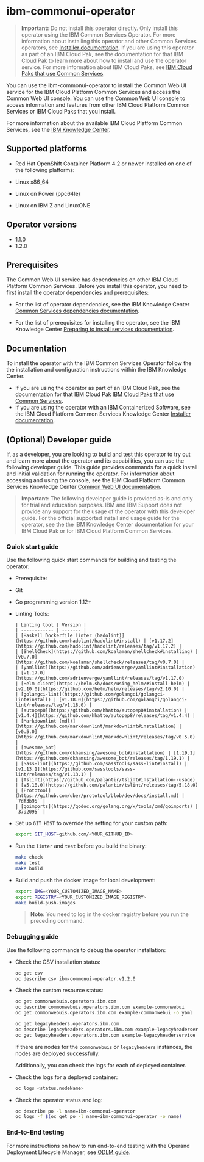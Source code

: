 # ibm-commonui-operator

> **Important:** Do not install this operator directly. Only install this operator using the IBM Common Services Operator. For more information about installing this operator and other Common Services operators, see [Installer documentation](http://ibm.biz/cpcs_opinstall).
> If you are using this operator as part of an IBM Cloud Pak, see the documentation for that IBM Cloud Pak to learn more about how to install and use the operator service. For more information about IBM Cloud Paks, see [IBM Cloud Paks that use Common Services](http://ibm.biz/cpcs_cloudpaks).

You can use the ibm-commonui-operator to install the Common Web UI service for the IBM Cloud Platform Common Services and access the Common Web UI console. You can use the Common Web UI console to access information and features from other IBM Cloud Platform Common Services or IBM Cloud Paks that you install.

For more information about the available IBM Cloud Platform Common Services, see the [IBM Knowledge Center](http://ibm.biz/cpcsdocs).

## Supported platforms

- Red Hat OpenShift Container Platform 4.2 or newer installed on one of the following platforms:

- Linux x86_64
- Linux on Power (ppc64le)
- Linux on IBM Z and LinuxONE

## Operator versions

- 1.1.0
- 1.2.0

## Prerequisites

The Common Web UI service has dependencies on other IBM Cloud Platform Common Services. Before you install this operator, you need to first install the operator dependencies and prerequisites:

- For the list of operator dependencies, see the IBM Knowledge Center [Common Services dependencies documentation](http://ibm.biz/cpcs_opdependencies).

- For the list of prerequisites for installing the operator, see the IBM Knowledge Center [Preparing to install services documentation](http://ibm.biz/cpcs_opinstprereq).

## Documentation

To install the operator with the IBM Common Services Operator follow the the installation and configuration instructions within the IBM Knowledge Center.

- If you are using the operator as part of an IBM Cloud Pak, see the documentation for that IBM Cloud Pak [IBM Cloud Paks that use Common Services](http://ibm.biz/cpcs_cloudpaks).
- If you are using the operator with an IBM Containerized Software, see the IBM Cloud Platform Common Services Knowledge Center [Installer documentation](http://ibm.biz/cpcs_opinstall).

## (Optional) Developer guide

If, as a developer, you are looking to build and test this operator to try out and learn more about the operator and its capabilities, you can use the following developer guide. This guide provides commands for a quick install and initial validation for running the operator. For information about accessing and using the console, see the IBM Cloud Platform Common Services Knowledge Center [Common Web UI documentation](http://ibm.biz/cpcs_opcwebui).

> **Important:** The following developer guide is provided as-is and only for trial and education purposes. IBM and IBM Support does not provide any support for the usage of the operator with this developer guide. For the official supported install and usage guide for the operator, see the the IBM Knowledge Center documentation for your IBM Cloud Pak or for IBM Cloud Platform Common Services.

### Quick start guide

Use the following quick start commands for building and testing the operator:

- Prerequisite:

- Git
- Go programming version 1.12+
- Linting Tools:

      | Linting tool | Version |
      | ------------ | ------- |
      | [Haskell Dockerfile Linter (hadolint)](https://github.com/hadolint/hadolint#install) | [v1.17.2](https://github.com/hadolint/hadolint/releases/tag/v1.17.2) |
      | [ShellCheck](https://github.com/koalaman/shellcheck#installing) | [v0.7.0](https://github.com/koalaman/shellcheck/releases/tag/v0.7.0) |
      | [yamllint](https://github.com/adrienverge/yamllint#installation) | [v1.17.0](https://github.com/adrienverge/yamllint/releases/tag/v1.17.0)
      | [Helm client](https://helm.sh/docs/using_helm/#install-helm) | [v2.10.0](https://github.com/helm/helm/releases/tag/v2.10.0) |
      | [golangci-lint](https://github.com/golangci/golangci-lint#install) | [v1.18.0](https://github.com/golangci/golangci-lint/releases/tag/v1.18.0) |
      | [autopep8](https://github.com/hhatto/autopep8#installation) | [v1.4.4](https://github.com/hhatto/autopep8/releases/tag/v1.4.4) |
      | [Markdownlint (mdl)](https://github.com/markdownlint/markdownlint#installation) | [v0.5.0](https://github.com/markdownlint/markdownlint/releases/tag/v0.5.0) |
      | [awesome_bot](https://github.com/dkhamsing/awesome_bot#installation) | [1.19.1](https://github.com/dkhamsing/awesome_bot/releases/tag/1.19.1) |
      | [Sass-lint](https://github.com/sasstools/sass-lint#install) | [v1.13.1](https://github.com/sasstools/sass-lint/releases/tag/v1.13.1) |
      | [Tslint](https://github.com/palantir/tslint#installation--usage) | [v5.18.0](https://github.com/palantir/tslint/releases/tag/5.18.0)
      | [Prototool](https://github.com/uber/prototool/blob/dev/docs/install.md) | `7df3b95` |
      | [goimports](https://godoc.org/golang.org/x/tools/cmd/goimports) | `3792095` |

- Set up `GIT_HOST` to override the setting for your custom path:

  ```bash
  export GIT_HOST=github.com/<YOUR_GITHUB_ID>
  ```

- Run the `linter` and `test` before you build the binary:

  ```bash
  make check
  make test
  make build
  ```

- Build and push the docker image for local development:

  ```bash
  export IMG=<YOUR_CUSTOMIZED_IMAGE_NAME>
  export REGISTRY=<YOUR_CUSTOMIZED_IMAGE_REGISTRY>
  make build-push-images
  ```

  > **Note:** You need to log in the docker registry before you run the preceding command.

### Debugging guide

Use the following commands to debug the operator installation:

- Check the CSV installation status:

  ```bash
  oc get csv
  oc describe csv ibm-commonui-operator.v1.2.0
  ```

- Check the custom resource status:

  ```bash
  oc get commonwebuis.operators.ibm.com
  oc describe commonwebuis.operators.ibm.com example-commonwebui
  oc get commonwebuis.operators.ibm.com example-commonwebui -o yaml

  oc get legacyheaders.operators.ibm.com
  oc describe legacyheaders.operators.ibm.com example-legacyheaderservice
  oc get legacyheaders.operators.ibm.com example-legacyheaderservice -o yaml
  ```

  If there are nodes for the `commonwebuis` or `legacyheaders` instances, the nodes are deployed successfully.

  Additionally, you can check the logs for each of deployed container.

- Check the logs for a deployed container:

  ```bash
  oc logs <status.nodeName>
  ```

- Check the operator status and log:

  ```bash
  oc describe po -l name=ibm-commonui-operator
  oc logs -f $(oc get po -l name=ibm-commonui-operator -o name)
  ```

### End-to-End testing

For more instructions on how to run end-to-end testing with the Operand Deployment Lifecycle Manager, see [ODLM guide](https://github.com/IBM/operand-deployment-lifecycle-manager/blob/master/docs/install/common-service-integration.md#end-to-end-test).